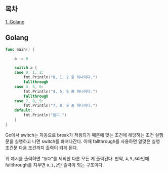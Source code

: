 ## 목차
[1. Golang](#golang)   

## Golang
```go
func main() {

	a := 0

	switch a {
	case 0, 1, 2:
		fmt.Println("0, 1, 2 중 하나이다.")
		fallthrough
	case 4, 5, 6:
		fmt.Println("4, 5, 6 중 하나이다.")
		fallthrough
	case 7, 8, 9:
		fmt.Println("7, 8, 9 중 하나이다.")
	default:
		fmt.Println("없다.")
	}
}
```

Go에서 switch는 자동으로 break가 적용되기 때문에 맞는 조건에 해당하는 조건 실행문을 실행하고 나면 switch를 빠져나간다. 이때 fallthrough를 사용하면 알맞은 실행 조건문 다음 조건까지 출력이 되게 된다.

위 예시를 출력하면 `“없다”`를 제외한 다른 모든 게 출력된다. 만약, `4,5,6`라인에 fallthrough를 지우면 `0,1,2`만 출력이 되는 구조이다.